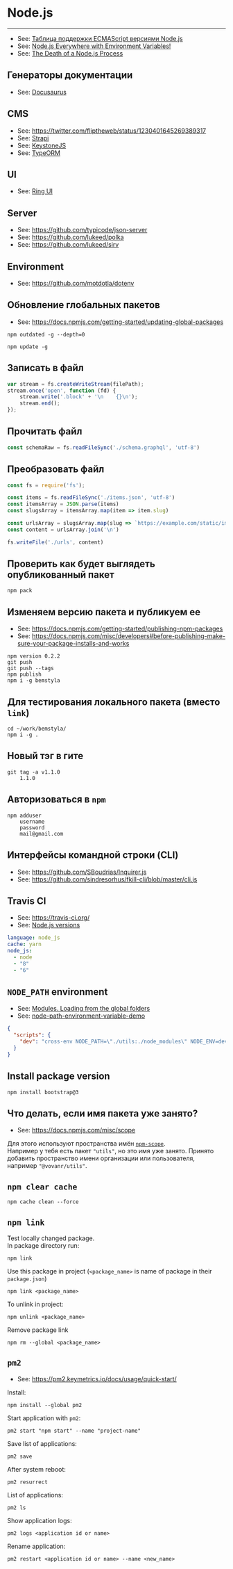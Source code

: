 # Node.js

----

- See: [Таблица поддержки ECMAScript версиями Node.js](http://node.green/)
- See: [Node.js Everywhere with Environment Variables!](https://medium.com/the-node-js-collection/making-your-node-js-work-everywhere-with-environment-variables-2da8cdf6e786)
- See: [The Death of a Node.js Process](https://thomashunter.name/posts/2021-03-08-the-death-of-a-nodejs-process)

## Генераторы документации

- See: [Docusaurus](https://github.com/facebook/Docusaurus)



## CMS

- See: https://twitter.com/fliptheweb/status/1230401645269389317
- See: [Strapi](https://github.com/strapi/strapi)
- See: [KeystoneJS](https://www.keystonejs.com/)
- See: [TypeORM](https://github.com/typeorm/typeorm)


## UI

- See: [Ring UI](https://github.com/JetBrains/ring-ui)


## Server

- See: https://github.com/typicode/json-server
- See: https://github.com/lukeed/polka
- See: https://github.com/lukeed/sirv



## Environment

- See: https://github.com/motdotla/dotenv



## Обновление глобальных пакетов

- See: https://docs.npmjs.com/getting-started/updating-global-packages

```shell
npm outdated -g --depth=0
```

```shell
npm update -g
```



## Записать в файл

```javascript
var stream = fs.createWriteStream(filePath);
stream.once('open', function (fd) {
    stream.write('.block' + '\n    {}\n');
    stream.end();
});
```


## Прочитать файл

```js
const schemaRaw = fs.readFileSync('./schema.graphql', 'utf-8')
```


## Преобразовать файл

```js
const fs = require('fs');

const items = fs.readFileSync('./items.json', 'utf-8')
const itemsArray = JSON.parse(items)
const slugsArray = itemsArray.map(item => item.slug)

const urlsArray = slugsArray.map(slug => `https://example.com/static/img/items/64x64/${slug}.png`)
const content = urlsArray.join('\n')

fs.writeFile('./urls', content)
```



## Проверить как будет выглядеть опубликованный пакет

```shell
npm pack
```



## Изменяем версию пакета и публикуем ее

- See: https://docs.npmjs.com/getting-started/publishing-npm-packages
- See: https://docs.npmjs.com/misc/developers#before-publishing-make-sure-your-package-installs-and-works

```shell
npm version 0.2.2
git push
git push --tags
npm publish
npm i -g bemstyla
```



## Для тестирования локального пакета (вместо `link`)

```shell
cd ~/work/bemstyla/
npm i -g .
```



## Новый тэг в гите

```shell
git tag -a v1.1.0
    1.1.0
```


## Авторизоваться в `npm`

```shell
npm adduser
    username
    password
    mail@gmail.com
```


## Интерфейсы командной строки (CLI)

- See: https://github.com/SBoudrias/Inquirer.js
- See: https://github.com/sindresorhus/fkill-cli/blob/master/cli.js


## Travis CI

- See: https://travis-ci.org/
- See: [Node.js versions](https://docs.travis-ci.com/user/languages/javascript-with-nodejs/#Specifying-Node.js-versions)

```yaml
language: node_js
cache: yarn
node_js:
  - node
  - "8"
  - "6"
```



## `NODE_PATH` environment

- See: [Modules. Loading from the global folders](https://nodejs.org/api/modules.html#modules_loading_from_the_global_folders)
- See: [node-path-environment-variable-demo](https://github.com/inside-demo/node-path-environment-variable-demo)

```json
{
  "scripts": {
    "dev": "cross-env NODE_PATH=\"./utils:./node_modules\" NODE_ENV=development gulp serve"
  }
}
```



## Install package version

```shell
npm install bootstrap@3
```



## Что делать, если имя пакета уже занято?

- See: https://docs.npmjs.com/misc/scope

Для этого используют пространства имён [`npm-scope`](https://docs.npmjs.com/misc/scope).  
Например у тебя есть пакет `"utils"`, но это имя уже занято.
Принято добавить пространство имени организации или пользователя, например `"@vovanr/utils"`.


## `npm clear cache`
```shell
npm cache clean --force
```

## `npm link`
Test locally changed package.  
In package directory run:
```shell
npm link
```

Use this package in project (`<package_name>` is name of package in their `package.json`)
```shell
npm link <package_name>
```

To unlink in project:
```shell
npm unlink <package_name>
```

Remove package link
```shell
npm rm --global <package_name>
```


## `pm2`

- See: https://pm2.keymetrics.io/docs/usage/quick-start/

Install:
```shell
npm install --global pm2
```

Start application with `pm2`:
```shell
pm2 start "npm start" --name "project-name"
```

Save list of applications:
```shell
pm2 save
```

After system reboot:
```shell
pm2 resurrect
```

List of applications:
```shell
pm2 ls
```

Show application logs:
```shell
pm2 logs <application id or name>
```

Rename application:
```shell
pm2 restart <application id or name> --name <new_name>
```
